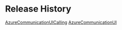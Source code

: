 # Release History

[AzureCommunicationUICalling](https://github.com/Azure/communication-ui-library-ios/tree/main/AzureCommunicationUI/sdk/AzureCommunicationUICalling/CHANGELOG.md)
[AzureCommunicationUI](https://github.com/Azure/communication-ui-library-ios/tree/main/AzureCommunicationUI/sdk/AzureCommunicationUI/CHANGELOG.md)
